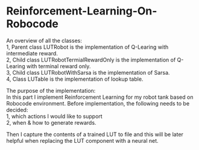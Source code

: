 # Reinforcement-Learning-On-Robocode

An overview of all the classes:   
1, Parent class LUTRobot is the implementation of Q-Learing with intermediate reward.   
2, Child class LUTRobotTermialRewardOnly is the implementation of Q-Learing with terminal reward only.     
3, Child class LUTRobotWithSarsa is the implementation of Sarsa.      
4, Class LUTable is the implementation of lookup table.     

The purpose of the implementation:  
In this part I implement Reinforcement Learning for my robot tank based on Robocode environment. Before implementation, the following
needs to be decided:  
1, which actions I would like to support  
2, when & how to generate rewards.  

Then I capture the contents of a trained LUT to file and this will be later helpful when replacing the LUT component with a neural net. 

